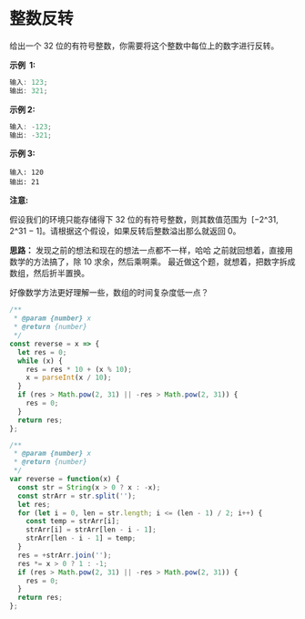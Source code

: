 # 整数反转

给出一个 32 位的有符号整数，你需要将这个整数中每位上的数字进行反转。

**示例  1:**

```js
输入: 123;
输出: 321;
```

**示例 2:**

```js
输入: -123;
输出: -321;
```

**示例 3:**

```
输入: 120
输出: 21
```

**注意:**

假设我们的环境只能存储得下 32 位的有符号整数，则其数值范围为  [−2^31,  2^31 − 1]。请根据这个假设，如果反转后整数溢出那么就返回 0。

**思路：**
发现之前的想法和现在的想法一点都不一样，哈哈
之前就回想着，直接用数学的方法搞了，除 10 求余，然后乘啊乘。
最近做这个题，就想着，把数字拆成数组，然后折半置换。

好像数学方法更好理解一些，数组的时间复杂度低一点？

```js
/**
 * @param {number} x
 * @return {number}
 */
const reverse = x => {
  let res = 0;
  while (x) {
    res = res * 10 + (x % 10);
    x = parseInt(x / 10);
  }
  if (res > Math.pow(2, 31) || -res > Math.pow(2, 31)) {
    res = 0;
  }
  return res;
};
```

```js
/**
 * @param {number} x
 * @return {number}
 */
var reverse = function(x) {
  const str = String(x > 0 ? x : -x);
  const strArr = str.split('');
  let res;
  for (let i = 0, len = str.length; i <= (len - 1) / 2; i++) {
    const temp = strArr[i];
    strArr[i] = strArr[len - i - 1];
    strArr[len - i - 1] = temp;
  }
  res = +strArr.join('');
  res *= x > 0 ? 1 : -1;
  if (res > Math.pow(2, 31) || -res > Math.pow(2, 31)) {
    res = 0;
  }
  return res;
};
```
